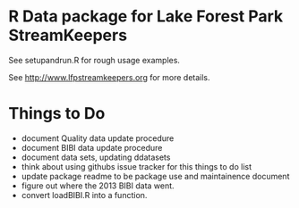 
# R Data package for Lake Forest Park StreamKeepers

See setupandrun.R for rough usage examples.

See http://www.lfpstreamkeepers.org for more details.

# Things to Do
- document Quality data update  procedure
- document BIBI data update procedure
- document data sets, updating ddatasets
- think about using githubs issue tracker for this things to do list
- update package readme to be package use and maintainence document
- figure out where the 2013 BIBI data went.
- convert loadBIBI.R into a function.
